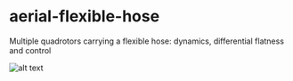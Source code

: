 # aerial-flexible-hose
Multiple quadrotors carrying a flexible hose: dynamics, differential flatness and control

![alt text][logo]

[logo]: ./media/df.png "Logo Title Text 2"

